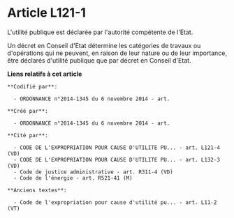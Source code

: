 # Article L121-1

L'utilité publique est déclarée par l'autorité compétente de l'Etat.

Un décret en Conseil d'Etat détermine les catégories de travaux ou d'opérations qui ne peuvent, en raison de leur nature ou
de leur importance, être déclarés d'utilité publique que par décret en Conseil d'Etat.

**Liens relatifs à cet article**

	**Codifié par**:

	  - ORDONNANCE n°2014-1345 du 6 novembre 2014 - art.

	**Créé par**:

	  - ORDONNANCE n°2014-1345 du 6 novembre 2014 - art.

	**Cité par**:

	  - CODE DE L'EXPROPRIATION POUR CAUSE D'UTILITE PU... - art. L121-4 (VD)
	  - CODE DE L'EXPROPRIATION POUR CAUSE D'UTILITE PU... - art. L132-3 (VD)
	  - Code de justice administrative - art. R311-4 (VD)
	  - Code de l'énergie - art. R521-41 (M)

	**Anciens textes**:

	  - Code de l'expropriation pour cause d'utilité pu... - art. L11-2 (VT)
